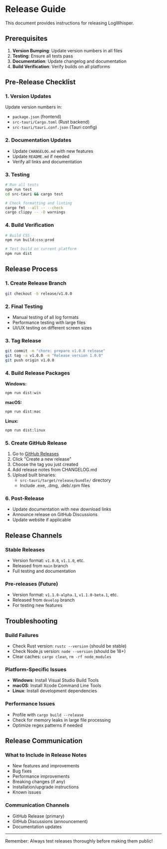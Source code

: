 # Release Guide

This document provides instructions for releasing LogWhisper.

## Prerequisites

1. **Version Bumping**: Update version numbers in all files
2. **Testing**: Ensure all tests pass
3. **Documentation**: Update changelog and documentation
4. **Build Verification**: Verify builds on all platforms

## Pre-Release Checklist

### 1. Version Updates

Update version numbers in:
- `package.json` (frontend)
- `src-tauri/Cargo.toml` (Rust backend)
- `src-tauri/tauri.conf.json` (Tauri config)

### 2. Documentation Updates

- Update `CHANGELOG.md` with new features
- Update `README.md` if needed
- Verify all links and documentation

### 3. Testing

```bash
# Run all tests
npm run test
cd src-tauri && cargo test

# Check formatting and linting
cargo fmt --all -- --check
cargo clippy -- -D warnings
```

### 4. Build Verification

```bash
# Build CSS
npm run build:css:prod

# Test build on current platform
npm run dist
```

## Release Process

### 1. Create Release Branch

```bash
git checkout -b release/v1.0.0
```

### 2. Final Testing

- Manual testing of all log formats
- Performance testing with large files
- UI/UX testing on different screen sizes

### 3. Tag Release

```bash
git commit -m "chore: prepare v1.0.0 release"
git tag -a v1.0.0 -m "Release version 1.0.0"
git push origin v1.0.0
```

### 4. Build Release Packages

**Windows:**
```bash
npm run dist:win
```

**macOS:**
```bash
npm run dist:mac
```

**Linux:**
```bash
npm run dist:linux
```

### 5. Create GitHub Release

1. Go to [GitHub Releases](https://github.com/lanhuyue-dev/log-whisper/releases)
2. Click "Create a new release"
3. Choose the tag you just created
4. Add release notes from CHANGELOG.md
5. Upload built binaries:
   - `src-tauri/target/release/bundle/` directory
   - Include .exe, .dmg, .deb/.rpm files

### 6. Post-Release

- Update documentation with new download links
- Announce release on GitHub Discussions
- Update website if applicable

## Release Channels

### Stable Releases
- Version format: `v1.0.0`, `v1.1.0`, etc.
- Released from `main` branch
- Full testing and documentation

### Pre-releases (Future)
- Version format: `v1.1.0-alpha.1`, `v1.1.0-beta.1`, etc.
- Released from `develop` branch
- For testing new features

## Troubleshooting

### Build Failures
- Check Rust version: `rustc --version` (should be stable)
- Check Node.js version: `node --version` (should be 18+)
- Clear caches: `cargo clean`, `rm -rf node_modules`

### Platform-Specific Issues
- **Windows**: Install Visual Studio Build Tools
- **macOS**: Install Xcode Command Line Tools
- **Linux**: Install development dependencies

### Performance Issues
- Profile with `cargo build --release`
- Check for memory leaks in large file processing
- Optimize regex patterns if needed

## Release Communication

### What to Include in Release Notes

- New features and improvements
- Bug fixes
- Performance improvements
- Breaking changes (if any)
- Installation/upgrade instructions
- Known issues

### Communication Channels

- GitHub Release (primary)
- GitHub Discussions (announcement)
- Documentation updates

---

Remember: Always test releases thoroughly before making them public!